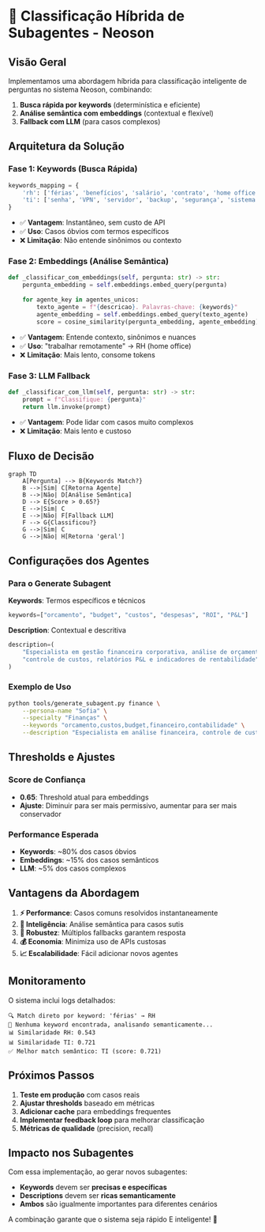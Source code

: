 # 🤖 Classificação Híbrida de Subagentes - Neoson

## **Visão Geral**

Implementamos uma abordagem híbrida para classificação inteligente de perguntas no sistema Neoson, combinando:

1. **Busca rápida por keywords** (determinística e eficiente)
2. **Análise semântica com embeddings** (contextual e flexível)  
3. **Fallback com LLM** (para casos complexos)

## **Arquitetura da Solução**

### **Fase 1: Keywords (Busca Rápida)**
```python
keywords_mapping = {
    'rh': ['férias', 'benefícios', 'salário', 'contrato', 'home office'],
    'ti': ['senha', 'VPN', 'servidor', 'backup', 'segurança', 'sistema']
}
```

- ✅ **Vantagem**: Instantâneo, sem custo de API
- ✅ **Uso**: Casos óbvios com termos específicos
- ❌ **Limitação**: Não entende sinônimos ou contexto

### **Fase 2: Embeddings (Análise Semântica)**
```python
def _classificar_com_embeddings(self, pergunta: str) -> str:
    pergunta_embedding = self.embeddings.embed_query(pergunta)
    
    for agente_key in agentes_unicos:
        texto_agente = f"{descricao}. Palavras-chave: {keywords}"
        agente_embedding = self.embeddings.embed_query(texto_agente)
        score = cosine_similarity(pergunta_embedding, agente_embedding)
```

- ✅ **Vantagem**: Entende contexto, sinônimos e nuances
- ✅ **Uso**: "trabalhar remotamente" → RH (home office)
- ❌ **Limitação**: Mais lento, consome tokens

### **Fase 3: LLM Fallback**
```python
def _classificar_com_llm(self, pergunta: str) -> str:
    prompt = f"Classifique: {pergunta}"
    return llm.invoke(prompt)
```

- ✅ **Vantagem**: Pode lidar com casos muito complexos
- ❌ **Limitação**: Mais lento e custoso

## **Fluxo de Decisão**

```mermaid
graph TD
    A[Pergunta] --> B{Keywords Match?}
    B -->|Sim| C[Retorna Agente]
    B -->|Não| D[Análise Semântica]
    D --> E{Score > 0.65?}
    E -->|Sim| C
    E -->|Não| F[Fallback LLM]
    F --> G{Classificou?}
    G -->|Sim| C
    G -->|Não| H[Retorna 'geral']
```

## **Configurações dos Agentes**

### **Para o Generate Subagent**

**Keywords**: Termos específicos e técnicos
```python
keywords=["orcamento", "budget", "custos", "despesas", "ROI", "P&L"]
```

**Description**: Contextual e descritiva
```python
description=(
    "Especialista em gestão financeira corporativa, análise de orçamentos, "
    "controle de custos, relatórios P&L e indicadores de rentabilidade"
)
```

### **Exemplo de Uso**
```bash
python tools/generate_subagent.py finance \
    --persona-name "Sofia" \
    --specialty "Finanças" \
    --keywords "orcamento,custos,budget,financeiro,contabilidade" \
    --description "Especialista em análise financeira, controle de custos e planejamento orçamentário corporativo"
```

## **Thresholds e Ajustes**

### **Score de Confiança**
- **0.65**: Threshold atual para embeddings
- **Ajuste**: Diminuir para ser mais permissivo, aumentar para ser mais conservador

### **Performance Esperada**
- **Keywords**: ~80% dos casos óbvios
- **Embeddings**: ~15% dos casos semânticos  
- **LLM**: ~5% dos casos complexos

## **Vantagens da Abordagem**

1. **⚡ Performance**: Casos comuns resolvidos instantaneamente
2. **🧠 Inteligência**: Análise semântica para casos sutis
3. **🔄 Robustez**: Múltiplos fallbacks garantem resposta
4. **💰 Economia**: Minimiza uso de APIs custosas
5. **📈 Escalabilidade**: Fácil adicionar novos agentes

## **Monitoramento**

O sistema inclui logs detalhados:
```
🔍 Match direto por keyword: 'férias' → RH
🧠 Nenhuma keyword encontrada, analisando semanticamente...
📊 Similaridade RH: 0.543
📊 Similaridade TI: 0.721
✅ Melhor match semântico: TI (score: 0.721)
```

## **Próximos Passos**

1. **Teste em produção** com casos reais
2. **Ajustar thresholds** baseado em métricas
3. **Adicionar cache** para embeddings frequentes  
4. **Implementar feedback loop** para melhorar classificação
5. **Métricas de qualidade** (precision, recall)

## **Impacto nos Subagentes**

Com essa implementação, ao gerar novos subagentes:

- **Keywords** devem ser **precisas e específicas**
- **Descriptions** devem ser **ricas semanticamente**
- **Ambos** são igualmente importantes para diferentes cenários

A combinação garante que o sistema seja rápido E inteligente! 🚀